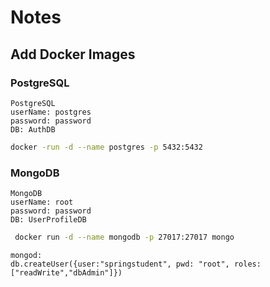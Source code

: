 # Notes

## Add Docker Images

### PostgreSQL
    PostgreSQL
    userName: postgres
    password: password
    DB: AuthDB

```bash
docker -run -d --name postgres -p 5432:5432
```
### MongoDB
    MongoDB
    userName: root
    password: password
    DB: UserProfileDB

```bash
 docker run -d --name mongodb -p 27017:27017 mongo
```
```bashh
mongod:
db.createUser({user:"springstudent", pwd: "root", roles:["readWrite","dbAdmin"]})
```